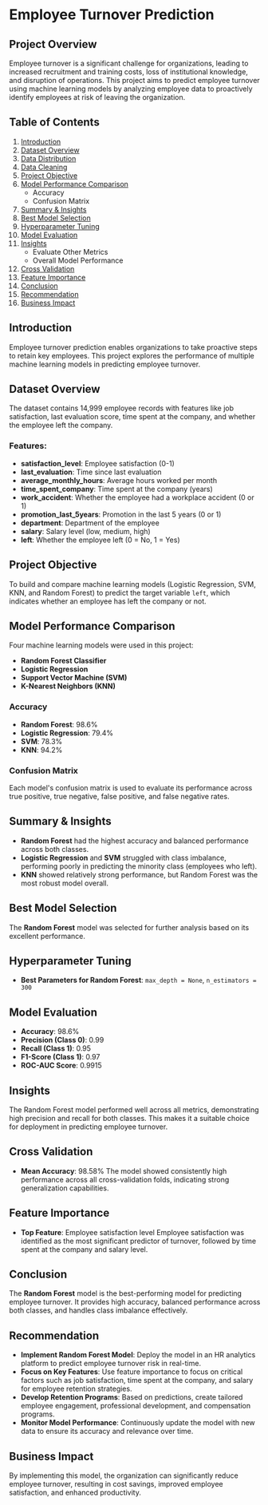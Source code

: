 # Employee Turnover Prediction

## Project Overview
Employee turnover is a significant challenge for organizations, leading to increased recruitment and training costs, loss of institutional knowledge, and disruption of operations. This project aims to predict employee turnover using machine learning models by analyzing employee data to proactively identify employees at risk of leaving the organization.

## Table of Contents
1. [Introduction](#introduction)
2. [Dataset Overview](#dataset-overview)
3. [Data Distribution](#data-distribution)
4. [Data Cleaning](#data-cleaning)
5. [Project Objective](#project-objective)
6. [Model Performance Comparison](#model-performance-comparison)
    - Accuracy
    - Confusion Matrix
7. [Summary & Insights](#summary--insights)
8. [Best Model Selection](#best-model-selection)
9. [Hyperparameter Tuning](#hyperparameter-tuning)
10. [Model Evaluation](#model-evaluation)
11. [Insights](#insights)
    - Evaluate Other Metrics
    - Overall Model Performance
12. [Cross Validation](#cross-validation)
13. [Feature Importance](#feature-importance)
14. [Conclusion](#conclusion)
15. [Recommendation](#recommendation)
16. [Business Impact](#business-impact)

## Introduction
Employee turnover prediction enables organizations to take proactive steps to retain key employees. This project explores the performance of multiple machine learning models in predicting employee turnover.

## Dataset Overview
The dataset contains 14,999 employee records with features like job satisfaction, last evaluation score, time spent at the company, and whether the employee left the company.

### Features:
- **satisfaction_level**: Employee satisfaction (0-1)
- **last_evaluation**: Time since last evaluation
- **average_monthly_hours**: Average hours worked per month
- **time_spent_company**: Time spent at the company (years)
- **work_accident**: Whether the employee had a workplace accident (0 or 1)
- **promotion_last_5years**: Promotion in the last 5 years (0 or 1)
- **department**: Department of the employee
- **salary**: Salary level (low, medium, high)
- **left**: Whether the employee left (0 = No, 1 = Yes)

## Project Objective
To build and compare machine learning models (Logistic Regression, SVM, KNN, and Random Forest) to predict the target variable `left`, which indicates whether an employee has left the company or not.

## Model Performance Comparison
Four machine learning models were used in this project:
- **Random Forest Classifier**
- **Logistic Regression**
- **Support Vector Machine (SVM)**
- **K-Nearest Neighbors (KNN)**

### Accuracy
- **Random Forest**: 98.6%
- **Logistic Regression**: 79.4%
- **SVM**: 78.3%
- **KNN**: 94.2%

### Confusion Matrix
Each model's confusion matrix is used to evaluate its performance across true positive, true negative, false positive, and false negative rates.

## Summary & Insights
- **Random Forest** had the highest accuracy and balanced performance across both classes.
- **Logistic Regression** and **SVM** struggled with class imbalance, performing poorly in predicting the minority class (employees who left).
- **KNN** showed relatively strong performance, but Random Forest was the most robust model overall.

## Best Model Selection
The **Random Forest** model was selected for further analysis based on its excellent performance.

## Hyperparameter Tuning
- **Best Parameters for Random Forest**: `max_depth = None`, `n_estimators = 300`

## Model Evaluation
- **Accuracy**: 98.6%
- **Precision (Class 0)**: 0.99
- **Recall (Class 1)**: 0.95
- **F1-Score (Class 1)**: 0.97
- **ROC-AUC Score**: 0.9915

## Insights
The Random Forest model performed well across all metrics, demonstrating high precision and recall for both classes. This makes it a suitable choice for deployment in predicting employee turnover.

## Cross Validation
- **Mean Accuracy**: 98.58%
The model showed consistently high performance across all cross-validation folds, indicating strong generalization capabilities.

## Feature Importance
- **Top Feature**: Employee satisfaction level
Employee satisfaction was identified as the most significant predictor of turnover, followed by time spent at the company and salary level.

## Conclusion
The **Random Forest** model is the best-performing model for predicting employee turnover. It provides high accuracy, balanced performance across both classes, and handles class imbalance effectively.

## Recommendation
- **Implement Random Forest Model**: Deploy the model in an HR analytics platform to predict employee turnover risk in real-time.
- **Focus on Key Features**: Use feature importance to focus on critical factors such as job satisfaction, time spent at the company, and salary for employee retention strategies.
- **Develop Retention Programs**: Based on predictions, create tailored employee engagement, professional development, and compensation programs.
- **Monitor Model Performance**: Continuously update the model with new data to ensure its accuracy and relevance over time.

## Business Impact
By implementing this model, the organization can significantly reduce employee turnover, resulting in cost savings, improved employee satisfaction, and enhanced productivity.
